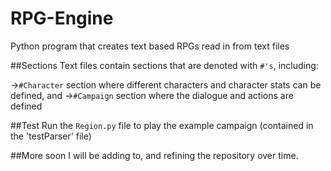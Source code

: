 # RPG-Engine
Python program that creates text based RPGs read in from text files

##Sections
Text files contain sections that are denoted with `#'s`, including:

->`#Character` section where different characters and character stats can be defined, and
->`#Campaign` section where the dialogue and actions are defined

##Test
Run the `Region.py` file to play the example campaign (contained in the 'testParser' file)

##More soon
I will be adding to, and refining the repository over time.
